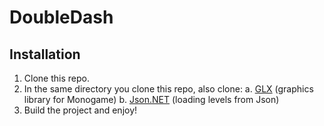 # DoubleDash

## Installation

1. Clone this repo.
2. In the same directory you clone this repo, also clone:
  a. [GLX](https://github.com/golf1052/GLX) (graphics library for Monogame)
  b. [Json.NET](https://github.com/JamesNK/Newtonsoft.Json) (loading levels from Json)
3. Build the project and enjoy!
